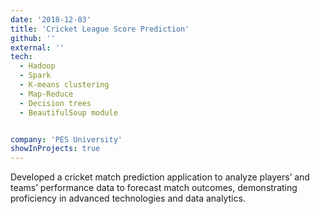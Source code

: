 ```yaml
---
date: '2018-12-03'
title: 'Cricket League Score Prediction'
github: ''
external: ''
tech:
  - Hadoop
  - Spark
  - K-means clustering
  - Map-Reduce
  - Decision trees
  - BeautifulSoup module


company: 'PES University'
showInProjects: true
---
```


Developed a cricket match prediction application to analyze players’ and teams’ performance data to forecast match outcomes, demonstrating proficiency in advanced technologies and data analytics.

